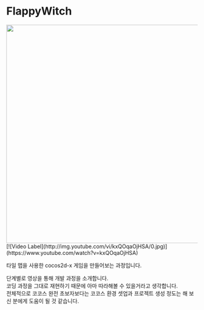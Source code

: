 # FlappyWitch
<div>
</div><img src ="http://pds27.egloos.com/pds/202208/05/89/f0289989_62ed0f704fbd3.jpg" width=768 height=576/><br>
<div>[![Video Label](http://img.youtube.com/vi/kxQOqaOjHSA/0.jpg)](https://www.youtube.com/watch?v=kxQOqaOjHSA)</div>

타일 맵을 사용한 cocos2d-x 게임을 만들어보는 과정입니다.<div>
</div><div>단계별로 영상을 통해 개발 과정을 소개합니다.</div><div>코딩 과정을 그대로 재현하기 때문에 아마 따라해볼 수 있을거라고 생각합니다.</div><div>
</div><div>전체적으로 코코스 완전 초보자보다는 코코스 환경 셋업과 프로젝트 생성 정도는 해 보신 분에게 도움이 될 것 같습니다.</div><div>
